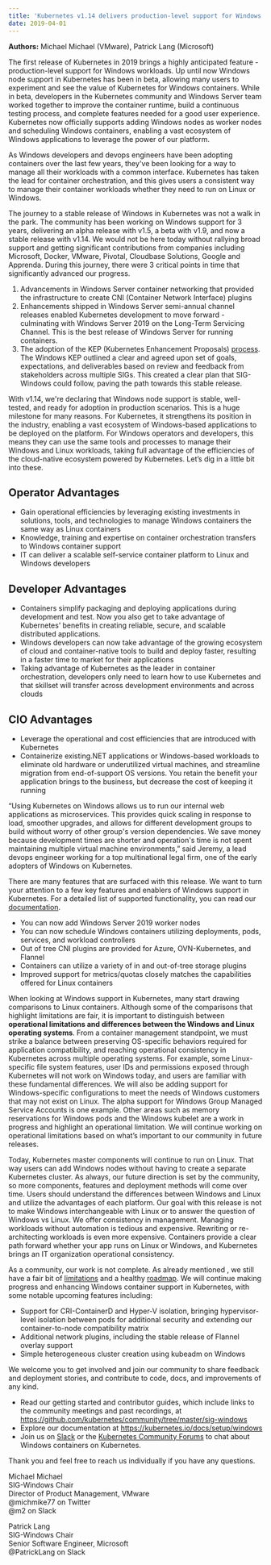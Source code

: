 ```yaml
---
title: 'Kubernetes v1.14 delivers production-level support for Windows nodes and Windows containers'
date: 2019-04-01
---
```


**Authors:** Michael Michael (VMware), Patrick Lang (Microsoft)

The first release of Kubernetes in 2019 brings a highly anticipated feature -  production-level support for Windows workloads. Up until now Windows node support in Kubernetes has been in beta, allowing many users to experiment and see the value of Kubernetes for Windows containers. While in beta, developers in the Kubernetes community and Windows Server team worked together to improve the container runtime, build a continuous testing process, and complete features needed for a good user experience. Kubernetes now officially supports adding Windows nodes as worker nodes and scheduling Windows containers, enabling a vast ecosystem of Windows applications to leverage the power of our platform.

As Windows developers and devops engineers have been adopting containers over the last few years, they've been looking for a way to manage all their workloads with a common interface. Kubernetes has taken the lead for container orchestration, and this gives users a consistent way to manage their container workloads whether they need to run on Linux or Windows.

The journey to a stable release of Windows in Kubernetes was not a walk in the park. The community has been working on Windows support for 3 years, delivering an alpha release with v1.5, a beta with v1.9, and now a stable release with v1.14. We would not be here today without rallying broad support and getting significant contributions from companies including Microsoft, Docker, VMware, Pivotal, Cloudbase Solutions, Google and Apprenda. During this journey, there were 3 critical points in time that significantly advanced our progress.

1. Advancements in Windows Server container networking that provided the infrastructure to create CNI (Container Network Interface) plugins
1. Enhancements shipped in Windows Server semi-annual channel releases enabled Kubernetes development to move forward - culminating with Windows Server 2019 on the Long-Term Servicing Channel. This is the best release of Windows Server for running containers.
1. The adoption of the KEP (Kubernetes Enhancement Proposals) [process](https://github.com/kubernetes/enhancements/blob/master/keps/README.md). The Windows KEP outlined a clear and agreed upon set of goals, expectations, and deliverables based on review and feedback from stakeholders across multiple SIGs. This created a clear plan that SIG-Windows could follow, paving the path towards this stable release.

With v1.14, we're declaring that Windows node support is stable, well-tested, and ready for adoption in production scenarios. This is a huge milestone for many reasons. For Kubernetes, it strengthens its position in the industry, enabling a vast ecosystem of Windows-based applications to be deployed on the platform. For Windows operators and developers, this means they can use the same tools and processes to manage their Windows and Linux workloads, taking full advantage of the efficiencies of the cloud-native ecosystem powered by Kubernetes. Let’s dig in a little bit into these.

## Operator Advantages

- Gain operational efficiencies by leveraging existing investments in solutions, tools, and technologies to manage Windows containers the same way as Linux containers
- Knowledge, training and expertise on container orchestration transfers to Windows container support
- IT can deliver a scalable self-service container platform to Linux and Windows developers

## Developer Advantages

- Containers simplify packaging and deploying applications during development and test. Now you also get to take advantage of Kubernetes’ benefits in creating reliable, secure, and scalable distributed applications.
- Windows developers can now take advantage of the growing ecosystem of cloud and container-native tools to build and deploy faster, resulting in a faster time to market for their applications
- Taking advantage of Kubernetes as the leader in container orchestration, developers only need to learn how to use Kubernetes and that skillset will transfer across development environments and across clouds

## CIO Advantages

- Leverage the operational and cost efficiencies that are introduced with Kubernetes
- Containerize existing.NET applications or Windows-based workloads to eliminate old hardware or underutilized virtual machines, and streamline migration from end-of-support OS versions. You  retain the benefit your application brings to the business, but decrease  the cost of keeping it running

“Using Kubernetes on Windows allows us to run our internal web applications as microservices. This provides quick scaling in response to load, smoother upgrades, and allows for different development groups to build without worry of other group's version dependencies. We save money because development times are shorter and operation's time is not spent maintaining multiple virtual machine environments,” said Jeremy, a lead devops engineer working for a top multinational legal firm, one of the early adopters of Windows on Kubernetes.

There are many features that are surfaced with this release. We want to turn your attention to a few key features and enablers of Windows support in Kubernetes. For a detailed list of supported functionality, you can read our [documentation](https://kubernetes.io/docs/setup/windows/intro-windows-in-kubernetes/#supported-functionality).

- You can now add Windows Server 2019 worker nodes
- You can now schedule Windows containers utilizing deployments, pods, services, and workload controllers
- Out of tree CNI plugins are provided for Azure, OVN-Kubernetes, and Flannel
- Containers can utilize a variety of in and out-of-tree storage plugins
- Improved support for metrics/quotas closely matches the capabilities offered for Linux containers

When looking at Windows support in Kubernetes, many start drawing comparisons to Linux containers. Although some of the comparisons that highlight limitations are fair, it is important to distinguish between **operational limitations and differences between the Windows and Linux operating systems**. From a container management standpoint, we must  strike a balance between preserving OS-specific behaviors required for application compatibility, and reaching operational consistency in Kubernetes across multiple operating systems. For example, some Linux-specific file system features, user IDs and permissions exposed through Kubernetes will not work on Windows today, and users are familiar with these fundamental differences. We will also be adding support for Windows-specific configurations to meet the needs of Windows customers that may not exist on Linux. The alpha support for Windows Group Managed Service Accounts is one example. Other areas such as memory reservations for Windows pods and the Windows kubelet are a work in progress and highlight an operational limitation. We will continue working on operational limitations based on what’s important to our community in future releases.

Today, Kubernetes master components will continue to run on Linux. That way users can add Windows nodes without having to create a separate Kubernetes cluster. As always, our future direction is set by the community, so more components, features and deployment methods will come over time. Users should understand the differences between Windows and Linux and utilize the advantages of each platform. Our goal with this release is not to make Windows interchangeable with Linux or to answer the question of Windows vs Linux. We offer consistency in management. Managing workloads without automation is tedious and expensive. Rewriting or re-architecting workloads is even more expensive. Containers provide a clear path forward whether your app runs on Linux or Windows, and Kubernetes brings an IT organization operational consistency.

As a community, our work is not complete. As already mentioned , we still have a fair bit of [limitations](https://kubernetes.io/docs/setup/windows/intro-windows-in-kubernetes/#limitations) and a healthy [roadmap](https://kubernetes.io/docs/setup/windows/intro-windows-in-kubernetes/#what-s-next). We will continue making progress and enhancing Windows container support in Kubernetes, with some notable upcoming features including:

- Support for CRI-ContainerD and Hyper-V isolation, bringing hypervisor-level isolation between pods for additional security and extending our container-to-node compatibility matrix
- Additional network plugins, including the stable release of Flannel overlay support
- Simple heterogeneous cluster creation using kubeadm on Windows

We welcome you to get involved and join our community to share feedback and deployment stories, and contribute to code, docs, and improvements of any kind.

- Read our getting started and contributor guides, which include links to the community meetings and past recordings, at https://github.com/kubernetes/community/tree/master/sig-windows
- Explore our documentation at https://kubernetes.io/docs/setup/windows
- Join us on [Slack](https://kubernetes.slack.com/messages/sig-windows) or the [Kubernetes Community Forums](https://discuss.kubernetes.io/c/general-discussions/windows) to chat about Windows containers on Kubernetes.

Thank you and feel free to reach us individually if you have any questions.

Michael Michael
<br>
SIG-Windows Chair
<br>
Director of Product Management, VMware
<br>
@michmike77 on Twitter
<br>
@m2 on Slack

Patrick Lang
<br>
SIG-Windows Chair
<br>
Senior Software Engineer, Microsoft
<br>
@PatrickLang on Slack
